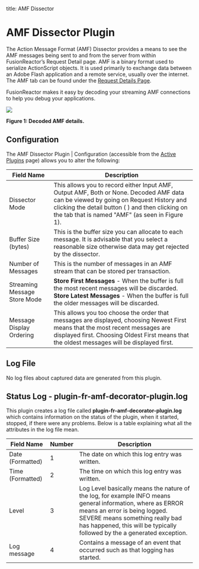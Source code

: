 title: AMF Dissector
# AMF Dissector Plugin

The Action Message Format (AMF) Dissector provides a means to see the
AMF messages being sent to and from the server from within
FusionReactor’s Request Detail page. AMF is a binary format used to
serialize ActionScript objects. It is used primarily to exchange data
between an Adobe Flash application and a remote service, usually over
the internet. The AMF tab can be found under the [Request Details
Page](../Requests/Request-Details.md).

FusionReactor makes it easy by decoding your streaming AMF connections
to help you debug your applications.

![](/attachments/245547840/245547850.png)

**Figure 1: Decoded AMF details.**

## Configuration


The AMF Dissector Plugin | Configuration (accessible from the [Active
Plugins](Overview.md#active-plugins) page) allows you to alter the
following:

|Field Name|Description|
|--- |--- |
|Dissector Mode|This allows you to record either Input AMF, Output AMF, Both or None. Decoded AMF data can be viewed by going on Request History and clicking the detail button (  ) and then clicking on the tab that is named "AMF" (as seen in Figure 1).|
|Buffer Size (bytes)|This is the buffer size you can allocate to each message. It is advisable that you select a reasonable size otherwise data may get rejected by the dissector.|
|Number of Messages|This is the number of messages in an AMF stream that can be stored per transaction.|
|Streaming Message Store Mode|**Store First Messages** - When the buffer is full the most recent messages will be discarded.<br>**Store Latest Messages** - When the buffer is full the older messages will be discarded.|
|Message Display Ordering|This allows you too choose the order that messages are displayed, choosing Newest First means that the most recent messages are displayed first. Choosing Oldest First means that the oldest messages will be displayed first.|


## Log File

No log files about captured data are generated from this plugin.

## Status Log - plugin-fr-amf-decorator-plugin.log

This plugin creates a log file called
**plugin-fr-amf-decorator-plugin.log** which contains information on the
status of the plugin, when it started, stopped, if there were any
problems. Below is a table explaining what all the attributes in the log
file mean.

|Field Name|Number|Description|
|--- |--- |--- |
|Date (Formatted)|1|The date on which this log entry was written.|
|Time (Formatted)|2|The time on which this log entry was written.|
|Level|3|Log Level basically means the nature of the log, for example INFO means general information, where as ERROR means an error is being logged. SEVERE means something really bad has happened, this will be typically followed by the a generated exception.|
|Log message|4|Contains a message of an event that occurred such as that logging has started.|
